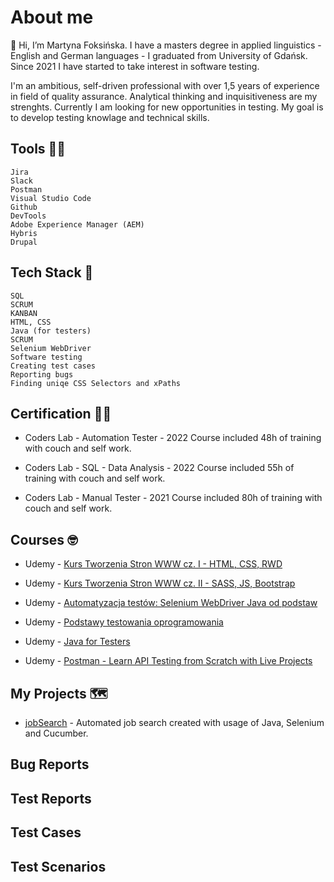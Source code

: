 # About me

👋 Hi, I’m Martyna Foksińska. I have a masters degree in applied linguistics - English and German languages - I graduated from University of Gdańsk. Since 2021 I have started to take interest in software testing.

I'm an ambitious, self-driven professional with over 1,5 years of experience in field of quality assurance. Analytical thinking and inquisitiveness are my strenghts. Currently I am looking for new opportunities in testing. My goal is to develop testing knowlage and technical skills.

## Tools 👩‍🔧

    Jira
    Slack
    Postman
    Visual Studio Code    
    Github
    DevTools
    Adobe Experience Manager (AEM)
    Hybris
    Drupal   
   
## Tech Stack 🤖
   
    SQL   
    SCRUM
    KANBAN
    HTML, CSS
    Java (for testers)
    SCRUM
    Selenium WebDriver
    Software testing
    Creating test cases
    Reporting bugs
    Finding uniqe CSS Selectors and xPaths

## Certification 👩‍🎓


*    Coders Lab - Automation Tester - 2022
      Course included 48h of training with couch and self work.
        
  *  Coders Lab - SQL - Data Analysis - 2022
      Course included 55h of training with couch and self work.
       
*    Coders Lab - Manual Tester - 2021
      Course included 80h of training with couch and self work.

## Courses 🤓

* Udemy - [Kurs Tworzenia Stron WWW cz. I - HTML, CSS, RWD](https://www.udemy.com/course/od-zera-do-front-end-developera-cz1)

* Udemy - [Kurs Tworzenia Stron WWW cz. II - SASS, JS, Bootstrap](cheil.udemy.com/course/od-zera-do-front-end-developera-cz2)
        
* Udemy - [Automatyzacja testów: Selenium WebDriver Java od podstaw](https://cheil.udemy.com/course/automatyzacja-testow-selenium-webdriver-java-od-podstaw)

* Udemy - [Podstawy testowania oprogramowania](https://cheil.udemy.com/course/praktyczny-kurs-testowania-oprogramowania)

* Udemy - [Java for Testers](https://cheil.udemy.com/course/java-for-testers-dmitry)

* Udemy - [Postman - Learn API Testing from Scratch with Live Projects](https://cheil.udemy.com/course/postman-api-automation-testing-with-javascript)


## My Projects 🗺️

* [jobSearch](https://github.com/martynafoksinska/jobSearch) - Automated job search created with usage of Java, Selenium and Cucumber.

## Bug Reports
## Test Reports
## Test Cases
## Test Scenarios
